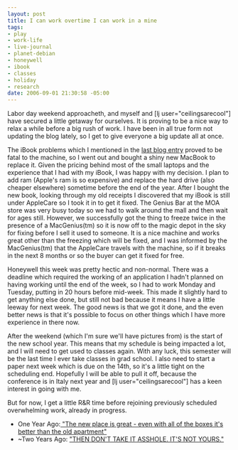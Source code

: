 ```yaml
--- 
layout: post
title: I can work overtime I can work in a mine
tags: 
- play
- work-life
- live-journal
- planet-debian
- honeywell
- ibook
- classes
- holiday
- research
date: 2006-09-01 21:30:58 -05:00
---
```

Labor day weekend approacheth, and myself and [lj user="ceilingsarecool"] have secured a little getaway for ourselves.  It is proving to be a nice way to relax a while before a big rush of work.  I have been in all true form not updating the blog lately, so I get to give everyone a big update all at once.

The iBook problems which I mentioned in the <a href="http://base0.net/archives/217-Late-at-night-when-the-wires-in-the-walls.html">last blog entry</a> proved to be fatal to the machine, so I went out and bought a shiny new MacBook to replace it.  Given the pricing behind most of the small laptops and the experience that I had with my iBook, I was happy with my decision.  I plan to add ram (Apple's ram is so expensive) and replace the hard drive (also cheaper elsewhere) sometime before the end of the year.  After I bought the new book, looking through my old receipts I discovered that my iBook is still under AppleCare so I took it in to get it fixed.   The Genius Bar at the MOA store was very busy today so we had to walk around the mall and then wait for ages still.  However, we successfully got the thing to freeze twice in the presence of a MacGenius(tm) so it is now off to the magic depot in the sky for fixing before I sell it used to someone.  It is a nice machine and works great other than the freezing which will be fixed, and I was informed by the MacGenius(tm) that the AppleCare travels with the machine, so if it breaks in the next 8 months or so the buyer can get it fixed for free.

Honeywell this week was pretty hectic and non-normal.  There was a deadline which required the working of an application I hadn't planned on having working until the end of the week, so I had to work Monday and Tuesday, putting in 20 hours before mid-week.  This made it slightly hard to get anything else done, but still not bad because it means I have a little leeway for next week.  The good news is that we got it done, and the even better news is that it's possible to focus on other things which I have more experience in there now.

After the weekend (which I'm sure we'll have pictures from) is the start of the new school year.  This means that my schedule is being impacted a lot, and I will need to get used to classes again.  With any luck, this semester will be the last time I ever take classes in grad school.  I also need to start a paper next week which is due on the 14th, so it's a little tight on the scheduling end.  Hopefully I will be able to pull it off, because the conference is in Italy next year and [lj user="ceilingsarecool"] has a keen interest in going with me.

But for now, I get a little R&amp;R time before rejoining previously scheduled overwhelming work, already in progress.
<ul>
	<li> One Year Ago:<a href="http://base0.net/archives/55-I-was-sitting,-waiting,-wishing...html"> "The new place is great - even with all of the boxes it's better than the old apartment"</a></li>
	<li> ~Two Years Ago: <a href="http://base0.net/archives/92-What-is-wrong-with-people-these-days.html">"THEN DON'T TAKE IT ASSHOLE. IT'S NOT YOURS."</a></li>
</ul>
